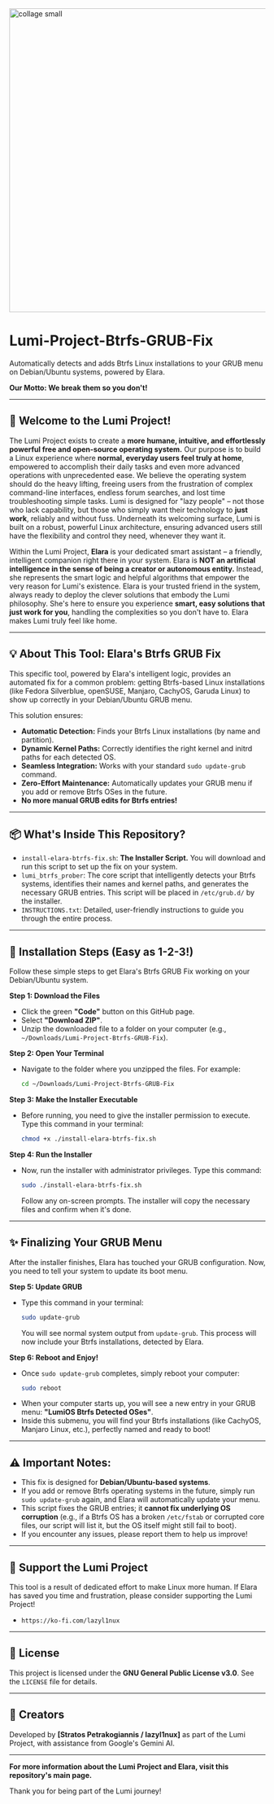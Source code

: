 <img width="604" height="597" alt="collage small" src="https://github.com/user-attachments/assets/30001b78-d490-4c88-885e-1bd35e6fb26d" />

# Lumi-Project-Btrfs-GRUB-Fix

Automatically detects and adds Btrfs Linux installations to your GRUB menu on Debian/Ubuntu systems, powered by Elara.

**Our Motto: We break them so you don't!**

---

## 🌟 Welcome to the Lumi Project!

The Lumi Project exists to create a **more humane, intuitive, and effortlessly powerful free and open-source operating system.** Our purpose is to build a Linux experience where **normal, everyday users feel truly at home**, empowered to accomplish their daily tasks and even more advanced operations with unprecedented ease. We believe the operating system should do the heavy lifting, freeing users from the frustration of complex command-line interfaces, endless forum searches, and lost time troubleshooting simple tasks. Lumi is designed for "lazy people" – not those who lack capability, but those who simply want their technology to **just work**, reliably and without fuss. Underneath its welcoming surface, Lumi is built on a robust, powerful Linux architecture, ensuring advanced users still have the flexibility and control they need, whenever they want it.

Within the Lumi Project, **Elara** is your dedicated smart assistant – a friendly, intelligent companion right there in your system. Elara is **NOT an artificial intelligence in the sense of being a creator or autonomous entity.** Instead, she represents the smart logic and helpful algorithms that empower the very reason for Lumi's existence. Elara is your trusted friend in the system, always ready to deploy the clever solutions that embody the Lumi philosophy. She's here to ensure you experience **smart, easy solutions that just work for you**, handling the complexities so you don't have to. Elara makes Lumi truly feel like home.

---

## 💡 About This Tool: Elara's Btrfs GRUB Fix

This specific tool, powered by Elara's intelligent logic, provides an automated fix for a common problem: getting Btrfs-based Linux installations (like Fedora Silverblue, openSUSE, Manjaro, CachyOS, Garuda Linux) to show up correctly in your Debian/Ubuntu GRUB menu.

This solution ensures:
* **Automatic Detection:** Finds your Btrfs Linux installations (by name and partition).
* **Dynamic Kernel Paths:** Correctly identifies the right kernel and initrd paths for each detected OS.
* **Seamless Integration:** Works with your standard `sudo update-grub` command.
* **Zero-Effort Maintenance:** Automatically updates your GRUB menu if you add or remove Btrfs OSes in the future.
* **No more manual GRUB edits for Btrfs entries!**

---

## 📦 What's Inside This Repository?

* `install-elara-btrfs-fix.sh`: **The Installer Script.** You will download and run this script to set up the fix on your system.
* `lumi_btrfs_prober`: The core script that intelligently detects your Btrfs systems, identifies their names and kernel paths, and generates the necessary GRUB entries. This script will be placed in `/etc/grub.d/` by the installer.
* `INSTRUCTIONS.txt`: Detailed, user-friendly instructions to guide you through the entire process.

---

## 🚀 Installation Steps (Easy as 1-2-3!)

Follow these simple steps to get Elara's Btrfs GRUB Fix working on your Debian/Ubuntu system.

**Step 1: Download the Files**
* Click the green **"Code"** button on this GitHub page.
* Select **"Download ZIP"**.
* Unzip the downloaded file to a folder on your computer (e.g., `~/Downloads/Lumi-Project-Btrfs-GRUB-Fix`).

**Step 2: Open Your Terminal**
* Navigate to the folder where you unzipped the files. For example:
    ```bash
    cd ~/Downloads/Lumi-Project-Btrfs-GRUB-Fix
    ```

**Step 3: Make the Installer Executable**
* Before running, you need to give the installer permission to execute. Type this command in your terminal:
    ```bash
    chmod +x ./install-elara-btrfs-fix.sh
    ```

**Step 4: Run the Installer**
* Now, run the installer with administrator privileges. Type this command:
    ```bash
    sudo ./install-elara-btrfs-fix.sh
    ```
    Follow any on-screen prompts. The installer will copy the necessary files and confirm when it's done.

---

## ✨ Finalizing Your GRUB Menu

After the installer finishes, Elara has touched your GRUB configuration. Now, you need to tell your system to update its boot menu.

**Step 5: Update GRUB**
* Type this command in your terminal:
    ```bash
    sudo update-grub
    ```
    You will see normal system output from `update-grub`. This process will now include your Btrfs installations, detected by Elara.

**Step 6: Reboot and Enjoy!**
* Once `sudo update-grub` completes, simply reboot your computer:
    ```bash
    sudo reboot
    ```
* When your computer starts up, you will see a new entry in your GRUB menu: **"LumiOS Btrfs Detected OSes"**.
* Inside this submenu, you will find your Btrfs installations (like CachyOS, Manjaro Linux, etc.), perfectly named and ready to boot!

---

## ⚠️ Important Notes:

* This fix is designed for **Debian/Ubuntu-based systems**.
* If you add or remove Btrfs operating systems in the future, simply run `sudo update-grub` again, and Elara will automatically update your menu.
* This script fixes the GRUB entries; it **cannot fix underlying OS corruption** (e.g., if a Btrfs OS has a broken `/etc/fstab` or corrupted core files, our script will list it, but the OS itself might still fail to boot).
* If you encounter any issues, please report them to help us improve!

---

## 💖 Support the Lumi Project

This tool is a result of dedicated effort to make Linux more human. If Elara has saved you time and frustration, please consider supporting the Lumi Project!

* `https://ko-fi.com/lazyl1nux`

---

## 📜 License

This project is licensed under the **GNU General Public License v3.0**. See the `LICENSE` file for details.

---

## 👤 Creators

Developed by **[Stratos Petrakogiannis / lazyl1nux]** as part of the Lumi Project, with assistance from Google's Gemini AI.

---

**For more information about the Lumi Project and Elara, visit this repository's main page.**

Thank you for being part of the Lumi journey!
